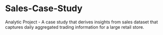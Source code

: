 # Sales-Case-Study
Analytic Project - A case study that derives insights from sales dataset that captures daily aggregated trading information for a large retail store. 
